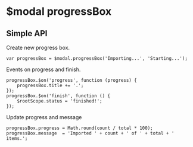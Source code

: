 $modal progressBox
==================

Simple API
----------
Create new progress box.

    var progressBox = $modal.progressBox('Importing...', 'Starting...');

Events on progress and finish.

    progressBox.$on('progress', function (progress) {
        progressBox.title += '.';
    });
    progressBox.$on('finish', function () {
        $rootScope.status = 'finished!';
    });


Update progress and message

    progressBox.progress = Math.round(count / total * 100);
    progressBox.message  = 'Imported ' + count + ' of ' + total + ' items.';